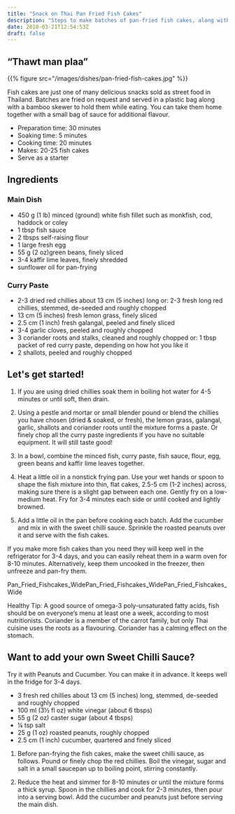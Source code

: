 ```yaml
---
title: "Snack on Thai Pan Fried Fish Cakes"
description: "Steps to make batches of pan-fried fish cakes, along with how to create the curry paste."
date: 2018-03-21T12:54:53Z
draft: false
---
```


## “Thawt man plaa”

{{% figure src="/images/dishes/pan-fried-fish-cakes.jpg"  %}}

Fish cakes are just one of many delicious snacks sold as street food in Thailand. Batches are fried on request and served in a plastic bag along with a bamboo skewer to hold them while eating. You can take them home together with a small bag of sauce for additional flavour.

- Preparation time: 30 minutes
- Soaking time: 5 minutes
- Cooking time: 20 minutes
- Makes: 20-25 fish cakes
- Serve as a starter

## Ingredients

### Main Dish

- 450 g (1 lb) minced (ground) white fish fillet such as monkfish, cod, haddock or coley
- 1 tbsp fish sauce
- 2 tbsps self-raising flour
- 1 large fresh egg
- 55 g (2 oz)green beans, finely sliced
- 3-4 kaffir lime leaves, finely shredded
- sunflower oil for pan-frying

### Curry Paste

- 2-3 dried red chillies about 13 cm (5 inches) long or: 2-3 fresh long red chillies, stemmed, de-seeded and roughly chopped
- 13 cm (5 inches) fresh lemon grass, finely sliced
- 2.5 cm (1 inch) fresh galangal, peeled and finely sliced
- 3-4 garlic cloves, peeled and roughly chopped
- 3 coriander roots and stalks, cleaned and roughly chopped or: 1 tbsp packet of red curry paste, depending on how hot you like it
- 2 shallots, peeled and roughly chopped

## Let's get started!

1. If you are using dried chillies soak them in boiling hot water for 4-5 minutes or until soft, then drain.

2. Using a pestle and mortar or small blender pound or blend the chillies you have chosen (dried & soaked, or fresh), the lemon grass, galangal, garlic, shallots and coriander roots until the mixture forms a paste. Or finely chop all the curry paste ingredients if you have no suitable equipment. It will still taste good!

3. In a bowl, combine the minced fish, curry paste, fish sauce, flour, egg, green beans and kaffir lime leaves together.

4. Heat a little oil in a nonstick frying pan. Use your wet hands or spoon to shape the fish mixture into thin, flat cakes, 2.5-5 cm (1-2 inches) across, making sure there is a slight gap between each one. Gently fry on a low-medium heat. Fry for 3-4 minutes each side or until cooked and lightly browned.

5. Add a little oil in the pan before cooking each batch. Add the cucumber and mix in with the sweet chilli sauce. Sprinkle the roasted peanuts over it and serve with the fish cakes.

If you make more fish cakes than you need they will keep well in the refrigerator for 3-4 days, and you can easily reheat them in a warm oven for 8-10 minutes. Alternatively, keep them uncooked in the freezer, then unfreeze and pan-fry them.

Pan_Fried_Fishcakes_WidePan_Fried_Fishcakes_WidePan_Fried_Fishcakes_Wide

Healthy Tip: A good source of omega-3 poly-unsaturated fatty acids, fish should be on everyone’s menu at least one a week, according to most nutritionists. Coriander is a member of the carrot family, but only Thai cuisine uses the roots as a flavouring. Coriander has a calming effect on the stomach.

## Want to add your own Sweet Chilli Sauce?

Try it with Peanuts and Cucumber﻿﻿﻿﻿. You can make it in advance. It keeps well in the fridge for 3-4 days.

- 3 fresh red chillies about 13 cm (5 inches) long, stemmed, de-seeded and roughly chopped
- 100 ml (3½ fl oz) white vinegar (about 6 tbsps)
- 55 g (2 oz) caster sugar (about 4 tbsps)
- ¼ tsp salt
- 25 g (1 oz) roasted peanuts, roughly chopped
- 2.5 cm (1 inch) cucumber, quartered and finely sliced

1. Before pan-frying the fish cakes, make the sweet chilli sauce, as follows. Pound or finely chop the red chillies. Boil the vinegar, sugar and salt in a small saucepan up to boiling point, stirring constantly.

2. Reduce the heat and simmer for 8-10 minutes or until the mixture forms a thick syrup. Spoon in the chillies and cook for 2-3 minutes, then pour into a serving bowl. Add the cucumber and peanuts just before serving the main dish.
